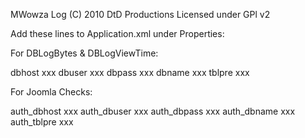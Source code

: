 MWowza Log
(C) 2010 DtD Productions
Licensed under GPl v2

Add these lines to Application.xml under Properties:

For DBLogBytes & DBLogViewTime:

<Property>
	<Name>dbhost</Name>
	<Value>xxx</Value>
</Property>
<Property>
	<Name>dbuser</Name>
	<Value>xxx</Value>
</Property>
<Property>
	<Name>dbpass</Name>
	<Value>xxx</Value>
</Property>
<Property>
	<Name>dbname</Name>
	<Value>xxx</Value>
</Property>
<Property>
	<Name>tblpre</Name>
	<Value>xxx</Value>
</Property>

For Joomla Checks:

<Property>
	<Name>auth_dbhost</Name>
	<Value>xxx</Value>
</Property>
<Property>
	<Name>auth_dbuser</Name>
	<Value>xxx</Value>
</Property>
<Property>
	<Name>auth_dbpass</Name>
	<Value>xxx</Value>
</Property>
<Property>
	<Name>auth_dbname</Name>
	<Value>xxx</Value>
</Property>
<Property>
	<Name>auth_tblpre</Name>
	<Value>xxx</Value>
</Property>
